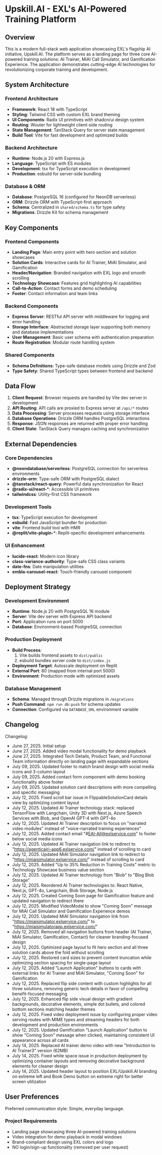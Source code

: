 # Upskill.AI - EXL's AI-Powered Training Platform

## Overview

This is a modern full-stack web application showcasing EXL's flagship AI initiative, Upskill.AI. The platform serves as a landing page for three core AI-powered training solutions: AI Trainer, MiAI Call Simulator, and Gamification Experience. The application demonstrates cutting-edge AI technologies for revolutionizing corporate training and development.

## System Architecture

### Frontend Architecture
- **Framework**: React 18 with TypeScript
- **Styling**: Tailwind CSS with custom EXL brand theming
- **UI Components**: Radix UI primitives with shadcn/ui design system
- **Routing**: Wouter for lightweight client-side routing
- **State Management**: TanStack Query for server state management
- **Build Tool**: Vite for fast development and optimized builds

### Backend Architecture
- **Runtime**: Node.js 20 with Express.js
- **Language**: TypeScript with ES modules
- **Development**: tsx for TypeScript execution in development
- **Production**: esbuild for server-side bundling

### Database & ORM
- **Database**: PostgreSQL 16 (configured for NeonDB serverless)
- **ORM**: Drizzle ORM with TypeScript-first approach
- **Schema**: Centralized in `shared/schema.ts` for type safety
- **Migrations**: Drizzle Kit for schema management

## Key Components

### Frontend Components
- **Landing Page**: Main entry point with hero section and solution showcases
- **Solution Cards**: Interactive cards for AI Trainer, MiAI Simulator, and Gamification
- **Header/Navigation**: Branded navigation with EXL logo and smooth scrolling
- **Technology Showcase**: Features grid highlighting AI capabilities
- **Call-to-Action**: Contact forms and demo scheduling
- **Footer**: Contact information and team links

### Backend Components
- **Express Server**: RESTful API server with middleware for logging and error handling
- **Storage Interface**: Abstracted storage layer supporting both memory and database implementations
- **User Management**: Basic user schema with authentication preparation
- **Route Registration**: Modular route handling system

### Shared Components
- **Schema Definitions**: Type-safe database models using Drizzle and Zod
- **Type Safety**: Shared TypeScript types between frontend and backend

## Data Flow

1. **Client Request**: Browser requests are handled by Vite dev server in development
2. **API Routing**: API calls are proxied to Express server at `/api/*` routes
3. **Data Processing**: Server processes requests using storage interface
4. **Database Operations**: Drizzle ORM handles PostgreSQL interactions
5. **Response**: JSON responses are returned with proper error handling
6. **Client State**: TanStack Query manages caching and synchronization

## External Dependencies

### Core Dependencies
- **@neondatabase/serverless**: PostgreSQL connection for serverless environments
- **drizzle-orm**: Type-safe ORM with PostgreSQL dialect
- **@tanstack/react-query**: Powerful data synchronization for React
- **@radix-ui/react-***: Accessible UI primitives
- **tailwindcss**: Utility-first CSS framework

### Development Tools
- **tsx**: TypeScript execution for development
- **esbuild**: Fast JavaScript bundler for production
- **vite**: Frontend build tool with HMR
- **@replit/vite-plugin-***: Replit-specific development enhancements

### UI Enhancement
- **lucide-react**: Modern icon library
- **class-variance-authority**: Type-safe CSS class variants
- **date-fns**: Date manipulation utilities
- **embla-carousel-react**: Touch-friendly carousel component

## Deployment Strategy

### Development Environment
- **Runtime**: Node.js 20 with PostgreSQL 16 module
- **Server**: Vite dev server with Express API backend
- **Port**: Application runs on port 5000
- **Database**: Environment-based PostgreSQL connection

### Production Deployment
- **Build Process**: 
  1. Vite builds frontend assets to `dist/public`
  2. esbuild bundles server code to `dist/index.js`
- **Deployment Target**: Autoscale deployment on Replit
- **External Port**: 80 (mapped from internal port 5000)
- **Environment**: Production mode with optimized assets

### Database Management
- **Schema**: Managed through Drizzle migrations in `/migrations`
- **Push Command**: `npm run db:push` for schema updates
- **Connection**: Configured via `DATABASE_URL` environment variable

## Changelog

Changelog:
- June 27, 2025. Initial setup
- June 27, 2025. Added video modal functionality for demo playback
- June 27, 2025. Integrated Tech Details, Product Team, and Functional Team information directly on landing page with expandable sections
- July 09, 2025. Updated footer to match brand design with social media icons and 3-column layout
- July 09, 2025. Added contact form component with demo booking functionality above footer
- July 09, 2025. Updated solution card descriptions with more compelling and specific messaging
- July 12, 2025. Fixed scroll bar issue in FlippableSolutionCard details view by optimizing content layout
- July 12, 2025. Updated AI Trainer technology stack: replaced TensorFlow with Langchain, Unity 3D with Next.js, Azure Speech Services with Blob, and OpenAI GPT-4 with GPT-4o
- July 12, 2025. Updated AI Trainer description to focus on "narrated video modules" instead of "voice-narrated training experiences"
- July 12, 2025. Added contact email "#EAI-All@exlservice.com" to footer below social media icons
- July 12, 2025. Updated AI Trainer navigation link to redirect to "https://agenticairi-app6.exlservice.com/" instead of scrolling to card
- July 12, 2025. Updated MiAI Simulator navigation link to redirect to "https://miaisimulator.exlservice.com/" instead of scrolling to card
- July 12, 2025. Added "Up to 35% Reduction in Training Costs" metric to Technology Showcase business value section
- July 12, 2025. Updated AI Trainer technology from "Blob" to "Blog Blob Storage"
- July 12, 2025. Reordered AI Trainer technologies to: React Native, Next.js, GPT-4o, Langchain, Blob Storage, Node.js
- July 12, 2025. Created Coming Soon page for Gamification feature and updated navigation to redirect there
- July 12, 2025. Modified VideoModal to show "Coming Soon" message for MiAI Call Simulator and Gamification Experience demos
- July 12, 2025. Updated MiAI Simulator navigation link from "https://miaisimulator.exlservice.com/" to "https://miaisimulatorapp.exlservice.com/"
- July 12, 2025. Removed all navigation buttons from header (AI Trainer, MiAI Simulator, Gamification, Contact) for cleaner branding-focused design
- July 12, 2025. Optimized page layout to fit hero section and all three solution cards above the fold without scrolling
- July 12, 2025. Restored card sizes to prevent content truncation while optimizing section spacing for single-page layout
- July 12, 2025. Added "Launch Application" buttons to cards with external links for AI Trainer and MiAI Simulator, "Coming Soon" for Gamification
- July 12, 2025. Replaced flip side content with custom highlights for all three solutions, removing generic tech details in favor of compelling benefit-focused messaging
- July 12, 2025. Enhanced flip side visual design with gradient backgrounds, decorative elements, simple dot bullets, and colored bottom sections matching header themes
- July 12, 2025. Fixed video deployment issue by configuring proper video serving routes with MIME types and streaming headers for both development and production environments
- July 12, 2025. Updated Gamification "Launch Application" button to show "Coming Soon" message when clicked, maintaining consistent UI appearance across all cards
- July 14, 2025. Replaced AI trainer demo video with new "Introduction to AI Trainer3" version (62MB)
- July 14, 2025. Fixed white space issue in production deployment by optimizing container layouts and removing decorative background elements for cleaner design
- July 14, 2025. Updated header layout to position EXL/Upskill.AI branding on extreme left and Book Demo button on extreme right for better screen utilization

## User Preferences

Preferred communication style: Simple, everyday language.

### Project Requirements
- Landing page showcasing three AI-powered training solutions
- Video integration for demo playback in modal windows
- Brand-compliant design using EXL colors and logo
- NO login/sign-up functionality (removed per user request)
